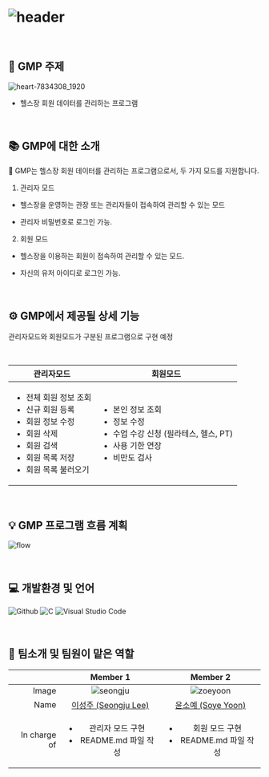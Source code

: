 # ![header](https://capsule-render.vercel.app/api?type=rounded&text=GMP&fontAlign=25&fontSize=60&desc=Gym%20Management%20Program&descAlign=60&descAlignY=50&color=0:feac5e,50:c779d0,100:4bc0c8&fontColor=ffffff&animation=twinkling)

<br>

## 🔎 GMP 주제
![heart-7834308_1920](https://user-images.githubusercontent.com/122343583/236629144-a6ceaad3-480a-4d6c-983b-886da37a3a28.jpg)

* 헬스장 회원 데이터를 관리하는 프로그램

<br>

## 📚 GMP에 대한 소개
💪 GMP는 헬스장 회원 데이터를 관리하는 프로그램으로서, 두 가지 모드를 지원합니다.

1. 관리자 모드 
* 헬스장을 운영하는 관장 또는 관리자들이 접속하여 관리할 수 있는 모드
- 관리자 비밀번호로 로그인 가능.
            
2. 회원 모드 
* 헬스장을 이용하는 회원이 접속하여 관리할 수 있는 모드.
- 자신의 유저 아이디로 로그인 가능.

<br>

## ⚙️ GMP에서 제공될 상세 기능
관리자모드와 회원모드가 구분된 프로그램으로 구현 예정

<br>

|관리자모드|회원모드|
|------|-----|
|<ul><li>전체 회원 정보 조회</li><li>신규 회원 등록</li><li>회원 정보 수정</li><li>회원 삭제</li><li>회원 검색</li><li>회원 목록 저장</li><li>회원 목록 불러오기</li><ul>|<ul><li>본인 정보 조회</li><li>정보 수정</li><li>수업 수강 신청 (필라테스, 헬스, PT)</li><li>사용 기한 연장</li></li><li>비만도 검사</li></ul>|

<br>
  
## 💡 GMP 프로그램 흐름 계획
![flow](https://user-images.githubusercontent.com/85253115/236378391-8abf09b2-c13c-45a0-8459-02551394fa90.png)

<br>
  
## 💻 개발환경 및 언어
<p>
  <img alt="Github" src ="https://img.shields.io/badge/Github-000000.svg?&style=for-the-badge&logo=Github&logoColor=white"/>
  <img alt="C" src ="https://img.shields.io/badge/C-A8B9CC.svg?&style=for-the-badge&logo=C&logoColor=black"/>
  <img alt="Visual Studio Code" src ="https://img.shields.io/badge/Visual Studio Code-007ACC.svg?&style=for-the-badge&logo=Visual Studio Code&logoColor=white"/>
</p>

<br>

## 👥 팀소개 및 팀원이 맡은 역할
||Member 1|Member 2|
|---:|:---:|:---:|
|Image|![seongju](https://user-images.githubusercontent.com/85253115/236375546-38fa6d55-f805-409c-be64-3e8ceda2150b.jpg)|![zoeyoon](https://user-images.githubusercontent.com/85253115/235873631-b0dc1c8b-48d1-42c0-9045-f7358c70ce90.jpg)|
|Name|<a href="https://github.com/seongju1015">이성주 (Seongju Lee)</a>|<a href="https://github.com/zoeyoon">윤소예 (Soye Yoon)</a>|
|In charge of|<ul><li>관리자 모드 구현</li><li>README.md 파일 작성</li><ul>|<ul><li>회원 모드 구현</li><li>README.md 파일 작성</li><ul>|


